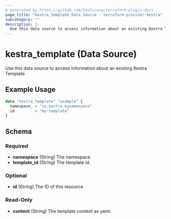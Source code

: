 ```yaml
---
# generated by https://github.com/hashicorp/terraform-plugin-docs
page_title: "kestra_template Data Source - terraform-provider-kestra"
subcategory: ""
description: |-
  Use this data source to access information about an existing Kestra Template
---
```


# kestra_template (Data Source)

Use this data source to access information about an existing Kestra Template

## Example Usage

```terraform
data "kestra_template" "example" {
  namespace_ = "io.kestra.mynamespace"
  id         = "my-template"
}
```

<!-- schema generated by tfplugindocs -->
## Schema

### Required

- **namespace** (String) The namespace.
- **template_id** (String) The template id.

### Optional

- **id** (String) The ID of this resource.

### Read-Only

- **content** (String) The template content as yaml.


